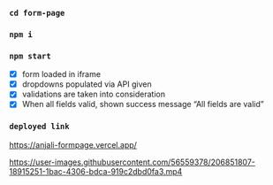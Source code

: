 ### `cd form-page`
### `npm i`
### `npm start`



- [X] form loaded in iframe
- [X] dropdowns populated via API given
- [X] validations are taken into consideration
- [X] When all fields valid, shown success message “All fields are valid”

 ### `deployed link`
 https://anjali-formpage.vercel.app/



https://user-images.githubusercontent.com/56559378/206851807-18915251-1bac-4306-bdca-919c2dbd0fa3.mp4

